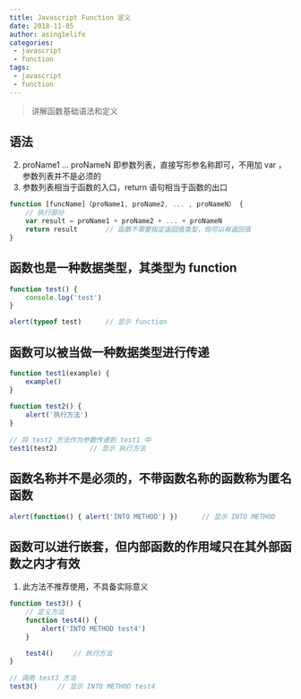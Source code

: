 ```yaml
---
title: Javascript Function 定义
date: 2018-11-05
author: asing1elife
categories:
 - javascript
 - function
tags:
 - javascript
 - function
---
```

> 讲解函数基础语法和定义  

## 语法
2. proName1 ... proNameN 即参数列表，直接写形参名称即可，不用加 var ，参数列表并不是必须的
3. 参数列表相当于函数的入口，return 语句相当于函数的出口

```js
function [funcName]（proName1, proName2, ... , proNameN） {
	// 执行部分
	var result = proName1 + proName2 + ... + proNameN
	return result		// 函数不需要指定返回值类型，但可以有返回值
}
```

## 函数也是一种数据类型，其类型为 function
```js
function test() {
	console.log('test')
}

alert(typeof test)		// 显示 function 
```

## 函数可以被当做一种数据类型进行传递
```js
function test1(example) {
	example()	
}
	
function test2() {
	alert('执行方法')
}
	
// 将 test2 方法作为参数传递到 test1 中
test1(test2)		// 显示 执行方法
```

## 函数名称并不是必须的，不带函数名称的函数称为匿名函数
```js
alert(function() { alert('INTO METHOD') })		// 显示 INTO METHOD
```

## 函数可以进行嵌套，但内部函数的作用域只在其外部函数之内才有效
1. 此方法不推荐使用，不具备实际意义

```js
function test3() {
	// 定义方法
	function test4() {
		alert('INTO METHOD test4')	
	}	

	test4()		// 执行方法
}
	
// 调用 test3 方法
test3()		// 显示 INTO METHOD test4
```